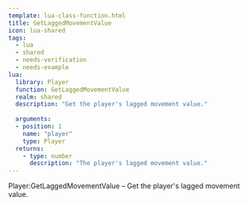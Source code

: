 ```yaml
---
template: lua-class-function.html
title: GetLaggedMovementValue
icon: lua-shared
tags:
  - lua
  - shared
  - needs-verification
  - needs-example
lua:
  library: Player
  function: GetLaggedMovementValue
  realm: shared
  description: "Get the player's lagged movement value."
  
  arguments:
  - position: 1
    name: "player"
    type: Player
  returns:
    - type: number
      description: "The player's lagged movement value."
---
```


<div class="lua__search__keywords">
Player:GetLaggedMovementValue &#x2013; Get the player's lagged movement value.
</div>
